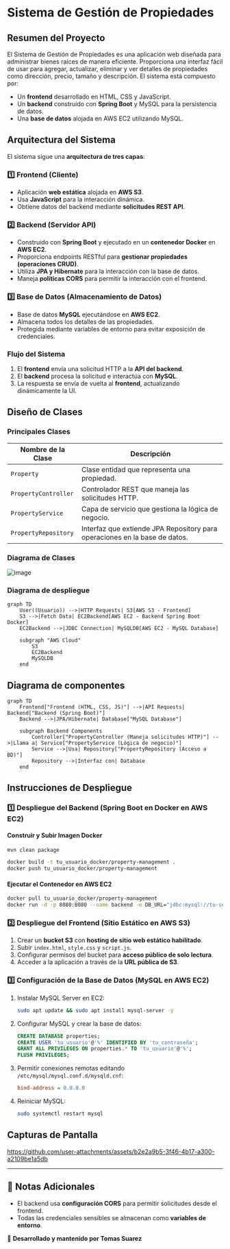 # **Sistema de Gestión de Propiedades**

## **Resumen del Proyecto**
El Sistema de Gestión de Propiedades es una aplicación web diseñada para administrar bienes raíces de manera eficiente. Proporciona una interfaz fácil de usar para agregar, actualizar, eliminar y ver detalles de propiedades como dirección, precio, tamaño y descripción. El sistema está compuesto por:
- Un **frontend** desarrollado en HTML, CSS y JavaScript.
- Un **backend** construido con **Spring Boot** y MySQL para la persistencia de datos.
- Una **base de datos** alojada en AWS EC2 utilizando MySQL.

## **Arquitectura del Sistema**
El sistema sigue una **arquitectura de tres capas**:

### **1️⃣ Frontend (Cliente)**
- Aplicación **web estática** alojada en **AWS S3**.
- Usa **JavaScript** para la interacción dinámica.
- Obtiene datos del backend mediante **solicitudes REST API**.

### **2️⃣ Backend (Servidor API)**
- Construido con **Spring Boot** y ejecutado en un **contenedor Docker** en **AWS EC2**.
- Proporciona endpoints RESTful para **gestionar propiedades (operaciones CRUD)**.
- Utiliza **JPA y Hibernate** para la interacción con la base de datos.
- Maneja **políticas CORS** para permitir la interacción con el frontend.

### **3️⃣ Base de Datos (Almacenamiento de Datos)**
- Base de datos **MySQL** ejecutándose en **AWS EC2**.
- Almacena todos los detalles de las propiedades.
- Protegida mediante variables de entorno para evitar exposición de credenciales.

### **Flujo del Sistema**
1. El **frontend** envía una solicitud HTTP a la **API del backend**.
2. El **backend** procesa la solicitud e interactúa con **MySQL**.
3. La respuesta se envía de vuelta al **frontend**, actualizando dinámicamente la UI.

## **Diseño de Clases**

### **Principales Clases**
| Nombre de la Clase   | Descripción |
|----------------------|-------------|
| `Property`          | Clase entidad que representa una propiedad. |
| `PropertyController` | Controlador REST que maneja las solicitudes HTTP. |
| `PropertyService`    | Capa de servicio que gestiona la lógica de negocio. |
| `PropertyRepository` | Interfaz que extiende JPA Repository para operaciones en la base de datos. |

### **Diagrama de Clases**


![image](https://github.com/user-attachments/assets/828fc71d-1039-4e33-ba79-05c7c5d1e157)


### **Diagrama de despliegue**

```mermaid
graph TD
    User((Usuario)) -->|HTTP Requests| S3[AWS S3 - Frontend]
    S3 -->|Fetch Data| EC2Backend[AWS EC2 - Backend Spring Boot Docker]
    EC2Backend -->|JDBC Connection| MySQLDB[AWS EC2 - MySQL Database]

    subgraph "AWS Cloud"
        S3
        EC2Backend
        MySQLDB
    end
```


## **Diagrama de componentes**


```mermaid
graph TD
    Frontend["Frontend (HTML, CSS, JS)"] -->|API Requests| Backend["Backend (Spring Boot)"]
    Backend -->|JPA/Hibernate| Database["MySQL Database"]
    
    subgraph Backend Components
        Controller["PropertyController (Maneja solicitudes HTTP)"] -->|Llama a| Service["PropertyService (Lógica de negocio)"]
        Service -->|Usa| Repository["PropertyRepository (Acceso a BD)"]
        Repository -->|Interfaz con| Database
    end

```



## **Instrucciones de Despliegue**
### **1️⃣ Despliegue del Backend (Spring Boot en Docker en AWS EC2)**
#### **Construir y Subir Imagen Docker**
```sh
mvn clean package
```
```sh
docker build -t tu_usuario_docker/property-management .
docker push tu_usuario_docker/property-management
```

#### **Ejecutar el Contenedor en AWS EC2**
```sh
docker pull tu_usuario_docker/property-management
docker run -d -p 8080:8080 --name backend -e DB_URL="jdbc:mysql://tu-servidor-mysql:3306/properties" -e DB_USER="tu_usuario" -e DB_PASS="tu_contraseña" tu_usuario_docker/property-management
```

### **2️⃣ Despliegue del Frontend (Sitio Estático en AWS S3)**
1. Crear un **bucket S3** con **hosting de sitio web estático habilitado**.
2. Subir `index.html`, `style.css` y `script.js`.
3. Configurar permisos del bucket para **acceso público de solo lectura**.
4. Acceder a la aplicación a través de la **URL pública de S3**.

### **3️⃣ Configuración de la Base de Datos (MySQL en AWS EC2)**
1. Instalar MySQL Server en EC2:
   ```sh
   sudo apt update && sudo apt install mysql-server -y
   ```
2. Configurar MySQL y crear la base de datos:
   ```sql
   CREATE DATABASE properties;
   CREATE USER 'tu_usuario'@'%' IDENTIFIED BY 'tu_contraseña';
   GRANT ALL PRIVILEGES ON properties.* TO 'tu_usuario'@'%';
   FLUSH PRIVILEGES;
   ```
3. Permitir conexiones remotas editando `/etc/mysql/mysql.conf.d/mysqld.cnf`:
   ```ini
   bind-address = 0.0.0.0
   ```
4. Reiniciar MySQL:
   ```sh
   sudo systemctl restart mysql
   ```

## **Capturas de Pantalla**


https://github.com/user-attachments/assets/b2e2a9b5-3f46-4b17-a300-a2109be1a5db

---
## **📌 Notas Adicionales**
- El backend usa **configuración CORS** para permitir solicitudes desde el frontend.
- Todas las credenciales sensibles se almacenan como **variables de entorno**.


📢 **Desarrollado y mantenido por Tomas Suarez**
